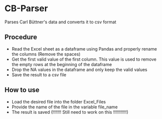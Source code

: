 # CB-Parser
Parses Carl Büttner's data and converts it to csv format

## Procedure
+ Read the Excel sheet as a dataframe using Pandas and properly rename the columns (Remove the spaces)
+ Get the first valid value of the first column. This value is used to remove the empty rows at the beginning of the dataframe
+ Drop the NA values in the dataframe and only keep the valid values
+ Save the result to a csv file

## How to use
+ Load the desired file into the folder Excel_Files
+ Provide the name of the file in the variable file_name
+ The result is saved (!!!!!!! Still need to work on this !!!!!!!!!!!)

